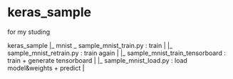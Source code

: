 # keras_sample

for my studing

keras_sample
|_ mnist _ sample_mnist_train.py : train
|       |_ sample_mnist_retrain.py : train again
|       |_ sample_mnist_train_tensorboard : train + generate tensorboard
|       |_ sample_mnist_load.py : load model&weights + predict
|


